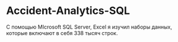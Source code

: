# Accident-Analytics-SQL
С помощью MIcrosoft SQL Server, Excel я изучил наборы данных, которые включают в себя 338 тысяч строк. 
